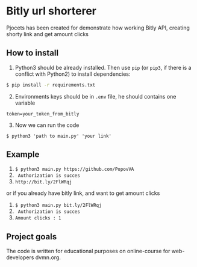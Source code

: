 # Bitly url shorterer

Pjocets has been created for demonstrate how working Bitly API, creating shorty link and get amount clicks

## How to install

1. Python3 should be already installed. Then use ```pip``` (or ```pip3```, if there is a conflict with Python2) to install dependencies:

```bash
$ pip install -r requirements.txt
```

2. Environments keys should be in ```.env``` file, he should contains one variable 
```
token=your_token_from_bitly
```

3. Now we can run the code
```
$ python3 'path to main.py' 'your link'
```
## Example
1. ```$ python3 main.py https://github.com/PopovVA```
2. ``` Authorization is succes```
3. ``` http://bit.ly/2FlWRqj ```

or if you already have bitly link, and want to get amount clicks

1. ```$ python3 main.py bit.ly/2FlWRqj```
2. ``` Authorization is succes```
3. ``` Amount clicks : 1 ```

## Project goals

The code is written for educational purposes on online-course for web-developers dvmn.org.
